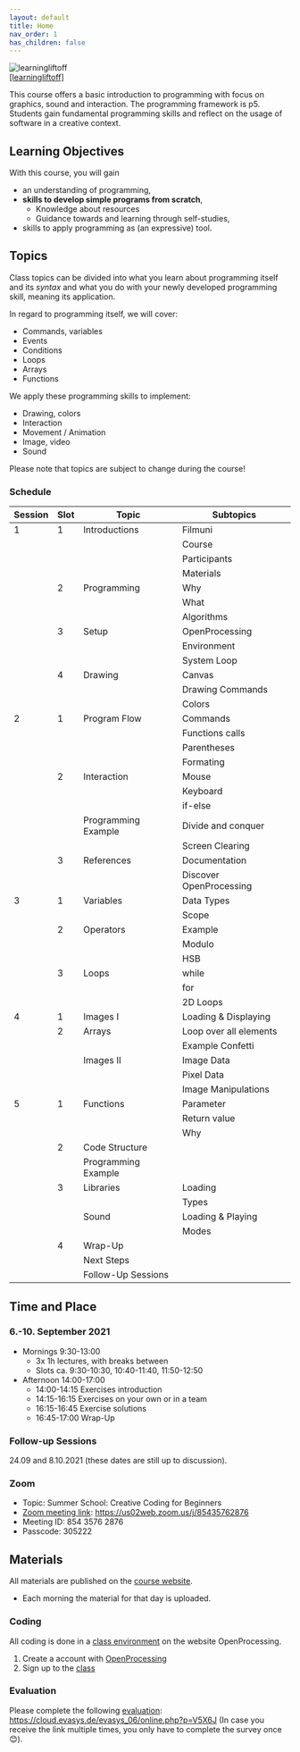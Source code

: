 ```yaml
---
layout: default
title: Home
nav_order: 1
has_children: false
---
```


![learningliftoff](https://www.learningliftoff.com/wp-content/uploads/2014/09/Prog.png)  
[[learningliftoff]](https://www.learningliftoff.com/wp-content/uploads/2014/09/Prog.png)  

This course offers a basic introduction to programming with focus on graphics, sound and interaction. The programming framework is p5. Students gain fundamental programming skills and reflect on the usage of software in a creative context.

## Learning Objectives

With this course, you will gain

* an understanding of programming,
* **skills to develop simple programs from scratch**,
    * Knowledge about resources
    * Guidance towards and learning through self-studies,
* skills to apply programming as (an expressive) tool.

## Topics

Class topics can be divided into what you learn about programming itself and its *syntax* and what you do with your newly developed programming skill, meaning its application.

In regard to programming itself, we will cover:

* Commands, variables
* Events
* Conditions
* Loops
* Arrays
* Functions

We apply these programming skills to implement:

* Drawing, colors
* Interaction
* Movement / Animation
* Image, video
* Sound
  

Please note that topics are subject to change during the course!

### Schedule

| Session | Slot | Topic               | Subtopics               |
|---------|------|---------------------|-------------------------|
| 1       | 1    | Introductions       | Filmuni                 |
|         |      |                     | Course                  |
|         |      |                     | Participants            |
|         |      |                     | Materials               |
|         | 2    | Programming         | Why                     |
|         |      |                     | What                    |
|         |      |                     | Algorithms              |
|         | 3    | Setup               | OpenProcessing          |
|         |      |                     | Environment             |
|         |      |                     | System Loop             |
|         | 4    | Drawing             | Canvas                  |
|         |      |                     | Drawing Commands        |
|         |      |                     | Colors                  |
| 2       | 1    | Program Flow        | Commands                |
|         |      |                     | Functions calls         |
|         |      |                     | Parentheses             |
|         |      |                     | Formating               |
|         | 2    | Interaction         | Mouse                   |
|         |      |                     | Keyboard                |
|         |      |                     | if-else                 |
|         |      | Programming Example | Divide and conquer      |
|         |      |                     | Screen Clearing         |
|         | 3    | References          | Documentation           |
|         |      |                     | Discover OpenProcessing |
| 3       | 1    | Variables           | Data Types              |
|         |      |                     | Scope                   |
|         | 2    | Operators           | Example                 |
|         |      |                     | Modulo                  |
|         |      |                     | HSB                     |
|         | 3    | Loops               | while                   |
|         |      |                     | for                     |
|         |      |                     | 2D Loops                |
| 4       | 1    | Images I            | Loading & Displaying    |
|         | 2    | Arrays              | Loop over all elements  |
|         |      |                     | Example Confetti        |
|         |      | Images II           | Image Data              |
|         |      |                     | Pixel Data              |
|         |      |                     | Image Manipulations     |
| 5       | 1    | Functions           | Parameter               |
|         |      |                     | Return value            |
|         |      |                     | Why                     |
|         | 2    | Code Structure      |                         |
|         |      | Programming Example |                         |
|         | 3    | Libraries           | Loading                 |
|         |      |                     | Types                   |
|         |      | Sound               | Loading & Playing       |
|         |      |                     | Modes                   |
|         | 4    | Wrap-Up             |                         |
|         |      | Next Steps          |                         |
|         |      | Follow-Up Sessions  |                         |



## Time and Place

### 6.-10. September 2021

* Mornings 9:30-13:00
    * 3x 1h lectures, with breaks between
    * Slots ca. 9:30-10:30, 10:40-11:40, 11:50-12:50
* Afternoon 14:00-17:00
    * 14:00-14:15 Exercises introduction
    * 14:15-16:15 Exercises on your own or in a team
    * 16:15-16:45 Exercise solutions
    * 16:45-17:00 Wrap-Up

### Follow-up Sessions

24.09 and 8.10.2021 (these dates are still up to discussion).

### Zoom

* Topic: Summer School: Creative Coding for Beginners  
* [Zoom meeting link](https://us02web.zoom.us/j/85435762876): https://us02web.zoom.us/j/85435762876  
* Meeting ID: 854 3576 2876  
* Passcode: 305222  

## Materials

All materials are published on the [course website](https://ctechfilmuniversity.github.io/lecture_creative_coding_for_beginners/).

* Each morning the material for that day is uploaded.

### Coding

All coding is done in a [class environment](https://openprocessing.org/class/70403) on the website OpenProcessing.

1. Create a account with [OpenProcessing](https://www.openprocessing.org)
2. Sign up to the [class](https://openprocessing.org/class/70403)

### Evaluation

Please complete the following [evaluation](https://cloud.evasys.de/evasys_06/online.php?p=V5X6J): https://cloud.evasys.de/evasys_06/online.php?p=V5X6J
(In case you receive the link multiple times, you only have to complete the survey once 😊).